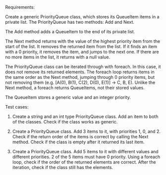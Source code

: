 Requirements:

Create a generic PriorityQueue class, which stores its QueueItem items in a private list. The PriorityQueue has two methods: Add and Next.

The Add method adds a QueueItem to the end of its private list.

The Next method returns with the value of the highest priority item from the start of the list. It removes the returned item from the list. If it finds an item with a 0 priority, it removes the item, and jumps to the next one. If there are no more items in the list, it returns with a null value.

The PriorityQueue class can be iterated through with foreach.
In this case, it does not remove its returned elements. 
The foreach loop returns items in the same order as the Next method, 
jumping through 0 priority items, but not removing them 
(e.g. [A(0), B(1), C(2), D(0), E(1)] -> C, B, E). 
Unlike the Next method, a foreach returns QueueItems, not their stored values.

The QueueItem stores a generic value and an integer priority.

 

Test cases:

1. Create a string and an int type PriorityQueue class. Add an item to both of the classes. Check if the class works as generic.

2. Create a PriorityQueue class. Add 3 items to it, with priorities 1, 0, and 2. Check if the return order of the items is correct by calling the Next method. Check if the class is empty after it returned its last item.

3. Create a PriorityQueue class. Add 5 items to it with different values and different priorities. 2 of the 5 items must have 0 priority. Using a foreach loop, check if the order of the returned elements are correct. After the iteration, check if the class still has the elements.
